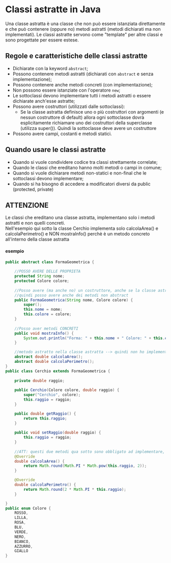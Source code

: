 # Classi astratte in Java
Una classe astratta è una classe che non può essere istanziata direttamente e che può contenere (oppure no) metodi astratti (metodi dichiarati ma non implementati). Le classi astratte servono come "template" per altre classi e sono progettate per essere estese.

## Regole e caratteristiche delle classi astratte
 * Dichiarate con la keyword ```abstract```;
 * Possono contenere metodi astratti (dichiarati con ```abstract``` e senza implementazione);
 * Possono contenere anche metodi concreti (con implementazione);
 * Non possono essere istanziate con l'operatore ```new```;
 * Le sottoclassi devono implementare tutti i metodi astratti o essere dichiarate anch'esse astratte;
 * Possono avere costruttori (utilizzati dalle sottoclassi):
    * Se la classe astratta definisce uno o più costruttori con argomenti (e nessun costruttore di default) allora ogni sottoclasse dovrà esplicitamente richiamare uno dei costruttori della superclasse (utilizza super()). Quindi la sottoclasse deve avere un costruttore
 * Possono avere campi, costanti e metodi statici.

## Quando usare le classi astratte 
 * Quando si vuole condividere codice tra classi strettamente correlate;
 * Quando le classi che ereditano hanno molti metodi o campi in comune;
 * Quando si vuole dichiarare metodi non-statici e non-final che le sottoclassi devono implementare;
 * Quando si ha bisogno di accedere a modificatori diversi da public (protected, private)

## ATTENZIONE
Le classi che ereditano una classe astratta, implementano solo i metodi astratti e non quelli concreti.<br>Nell'esempio qui sotto la classe Cerchio implementa solo calcolaArea() e calcolaPerimetro() e NON mostraInfo() perchè è un metodo concreto all'interno della classe astratta

#### esempio
```java
public abstract class FormaGeometrica {
	
	//POSSO AVERE DELLE PROPRIETA
	protected String nome;
	protected Colore colore;
	
	//Posso avere (ma anche no) un costruttore, anche se la classe astratta non è istannziabile. Però questo costruttore "me lo gioco" nella sottoclasse richiamando super()
	//quindi posso avere anche dei metodi non abstract
	public FormaGeometrica(String nome, Colore colore) {
		super();
		this.nome = nome;
		this.colore = colore;
	}
	
	//Posso aver metodi CONCRETI
	public void mostraInfo() {
		System.out.println("Forma: " + this.nome + " Colore: " + this.colore);
	}

	//metodo astratto nella classe astratta --> quindi non ho implementazione
	abstract double calcolaArea();
	abstract double calcolaPerimetro();
}
public class Cerchio extends FormaGeometrica {
	
	private double raggio;
	
	public Cerchio(Colore colore, double raggio) {
		super("Cerchio", colore);
		this.raggio = raggio;
	}

	public double getRaggio() {
		return this.raggio;
	}
	
	public void setRaggio(double raggio) {
		this.raggio = raggio;
	}
	
	//ATT: questi due metodi qua sotto sono obbligato ad implementare, poichè dichiarati abstract nella superclass
	@Override
	double calcolaArea() {
		return Math.round(Math.PI * Math.pow(this.raggio, 2));
	}

	@Override
	double calcolaPerimetro() {
		return Math.round(2 * Math.PI * this.raggio);
	}

}
public enum Colore {
	ROSSO,
	LILLA,
	ROSA,
	BLU,
	VERDE,
	NERO,
	BIANCO,
	AZZURRO,
	GIALLO
}
```
